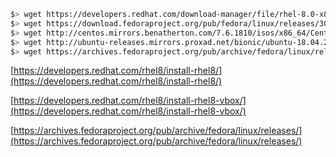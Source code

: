 ``` bash
$> wget https://developers.redhat.com/download-manager/file/rhel-8.0-x86_64-dvd.iso
$> wget https://download.fedoraproject.org/pub/fedora/linux/releases/30/Server/x86_64/iso/Fedora-Server-dvd-x86_64-30-1.2.iso
$> wget http://centos.mirrors.benatherton.com/7.6.1810/isos/x86_64/CentOS-7-x86_64-DVD-1810.iso
$> wget http://ubuntu-releases.mirrors.proxad.net/bionic/ubuntu-18.04.2-live-server-amd64.iso
$> wget https://archives.fedoraproject.org/pub/archive/fedora/linux/releases/27/Workstation/x86_64/iso/Fedora-Workstation-Live-x86_64-27-1.6.iso
```

[https://developers.redhat.com/rhel8/install-rhel8/](https://developers.redhat.com/rhel8/install-rhel8/)

[https://developers.redhat.com/rhel8/install-rhel8-vbox/](https://developers.redhat.com/rhel8/install-rhel8-vbox/)

[https://archives.fedoraproject.org/pub/archive/fedora/linux/releases/](https://archives.fedoraproject.org/pub/archive/fedora/linux/releases/)
